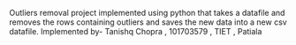 Outliers removal project implemented using python that takes a datafile and removes the rows containing outliers and saves the new data into 
a new csv datafile. Implemented by- Tanishq Chopra , 101703579 , TIET , Patiala